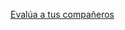 [Evalúa a tus compañeros](https://docs.google.com/spreadsheets/d/1Q98y7KSG367Q_9wKK2dj7NxcAyi8WsPDIBWJZE_DoHY/edit?usp=sharing) 
